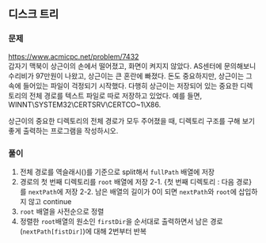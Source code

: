 ## 디스크 트리
### 문제
https://www.acmicpc.net/problem/7432  
갑자기 맥북이 상근이의 손에서 떨어졌고, 화면이 켜지지 않았다. AS센터에 문의해보니 수리비가 97만원이 나왔고, 상근이는 큰 혼란에 빠졌다. 돈도 중요하지만, 상근이는 그 속에 들어있는 파일이 걱정되기 시작했다. 다행히 상근이는 저장되어 있는 중요한 디렉토리의 전체 경로를 텍스트 파일로 따로 저장하고 있었다. 예를 들면, WINNT\SYSTEM32\CERTSRV\CERTCO~1\X86. 

상근이의 중요한 디렉토리의 전체 경로가 모두 주어졌을 때, 디렉토리 구조를 구해 보기 좋게 출력하는 프로그램을 작성하시오.

### 풀이
1. 전체 경로를 역슬래시(\)를 기준으로 split해서 ```fullPath``` 배열에 저장
2. 경로의 첫 번째 디렉토리를 ```root``` 배열에 저장
2-1. {첫 번째 디렉토리 : 다음 경로}를 ```nextPath```에 저장
2-2. 남은 배열의 길이가 0이 되면 ```nextPath```와 ```root```에 삽입하지 않고 continue
3. ```root``` 배열을 사전순으로 정렬
4. 정렬한 ```root```배열의 원소인 ```firstDir```을 순서대로 출력하면서 남은 경로(```nextPath[fistDir]```)에 대해 2번부터 반복